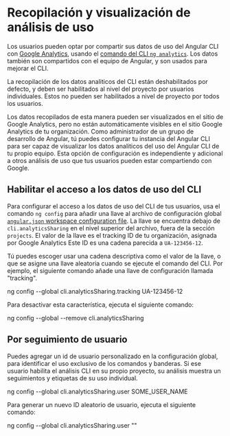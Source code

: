 # Recopilación y visualización de análisis de uso

Los usuarios pueden optar por compartir sus datos de uso del Angular CLI con [Google Analytics](https://support.google.com/analytics/answer/1008015?hl=en), usando el [comando del CLI `ng analytics`](analytics).
Los datos también son compartidos con el equipo de Angular, y son usados para mejorar el CLI.

La recopilación de los datos analiticos del CLI están deshabilitados por defecto, y deben ser habilitados al nivel del proyecto por usuarios individuales. Estos no pueden ser habilitados a nivel de proyecto por todos los usuarios.

Los datos recopilados de esta manera pueden ser visualizados en el sitio de Google Analytics, pero no están automáticamente visibles en el sitio Google Analytics de tu organización.
Como administrador de un grupo de desarrollo de Angular, tú puedes configurar tu instancia del Angular CLI para ser capaz de visualizar los datos analiticos del uso del Angular CLI de tu propio equipo.
Esta opción de configuración es independiente y adicional a otros análisis de uso que tus usuarios pueden estar compartiendo con Google.

## Habilitar el acceso a los datos de uso del CLI

Para configurar el acceso a los datos de uso del CLI de tus usuarios, usa el comando `ng config`  para añadir una llave al archivo de configuración global [`angular.json` workspace configuration file](guide/workspace-config).
La llave se encuentra debajo de `cli.analyticsSharing` en el nivel superior del archivo, fuera de la sección `projects`.
El valor de la llave es el tracking ID de tu organización, asignada por Google Analytics
Este ID es una cadena parecida a `UA-123456-12`.

Tú puedes escoger usar una cadena descriptiva como el valor de la llave, o que se asigne una llave aleatoria cuando se ejecute el comando del CLI.
Por ejemplo, el siguiente comando añade una llave de configuración llamada "tracking".

<code-example language="sh" class="code-shell">
ng config --global cli.analyticsSharing.tracking UA-123456-12
</code-example>

Para desactivar esta característica, ejecuta el siguiente comando:

<code-example language="sh" class="code-shell">
ng config --global --remove cli.analyticsSharing
</code-example>


## Por seguimiento de usuario

Puedes agregar un id de usuario personalizado en la configuración global, para identificar el uso exclusivo de los comandos y banderas.
Si ese usuario habilita el análisis CLI en su propio proyecto, su análisis muestra un seguimientos y etiquetas de su uso individual.


<code-example language="sh" class="code-shell">
ng config --global cli.analyticsSharing.user SOME_USER_NAME
</code-example>

Para generar un nuevo ID aleatorio de usuario, ejecuta el siguiente comando:

<code-example language="sh" class="code-shell">
ng config --global cli.analyticsSharing.user ""
</code-example>
